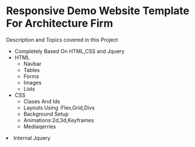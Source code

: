 # Responsive Demo Website Template For Architecture Firm
Description and Topics covered in this Project
<ul>
  <li> Completely Based On HTML,CSS and Jquery</li>
  <li>HTML
  <ul>
    <li>Navbar</li>
    <li>Tables</li>
    <li>Forms</li>
    <li>Images</li> 
    <li>Lists</li> 
  </ul>
  </li>
  <li>CSS
  <ul>
    <li>Clases And Ids</li>
    <li>Layouts Using :Flex,Grid,Divs</li>
    <li>Background Setup</li>
    <li>Animations:2d,3d,Keyframes</li> 
    <li>Mediaqerries</li> 
  </ul>
  </li>
</ul>
 <li> Internal Jquery</li>

